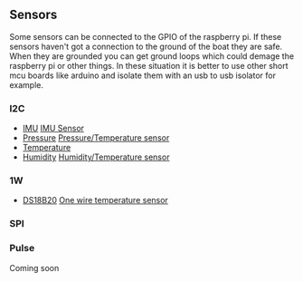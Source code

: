 ## Sensors

Some sensors can be connected to the GPIO of the raspberry pi. If these sensors haven't got a connection to the ground of the boat they are safe. When they are grounded you can get ground loops which could demage the raspberry pi or other things. In these situation it is better to use other short mcu boards like arduino and isolate them with an usb to usb isolator for example.

### I2C

* [IMU](/en/imu.md)                     [IMU Sensor](/en/imu_sensor.md)                
* [Pressure](/en/pressure.md)             [Pressure/Temperature sensor](/en/pressure_sensor.md)
* [Temperature](/en/temperature.md)
* [Humidity](/en/humidity.md)             [Humidity/Temperature sensor](/en/humidity_sensor.md)

### 1W

* [DS18B20](/en/DS18B20.md)               [One wire temperature sensor](/en/1w_temp_sensor.md)

### SPI

### Pulse

Coming soon


